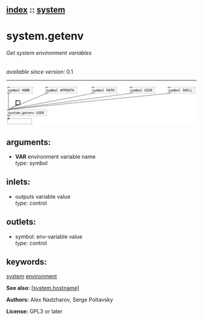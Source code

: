 [index](index.html) :: [system](category_system.html)
---

# system.getenv

###### Get system environment variables

*available since version:* 0.1

---




[![example](../examples/img/system.getenv.jpg)](../examples/pd/system.getenv.pd)



## arguments:

* **VAR**
environment variable name<br>
_type:_ symbol<br>







## inlets:

* outputs variable value<br>
_type:_ control



## outlets:

* symbol: env-variable value<br>
_type:_ control



## keywords:

[system](keywords/system.html)
[environment](keywords/environment.html)



**See also:**
[\[system.hostname\]](system.hostname.html)




**Authors:** Alex Nadzharov, Serge Poltavsky




**License:** GPL3 or later





